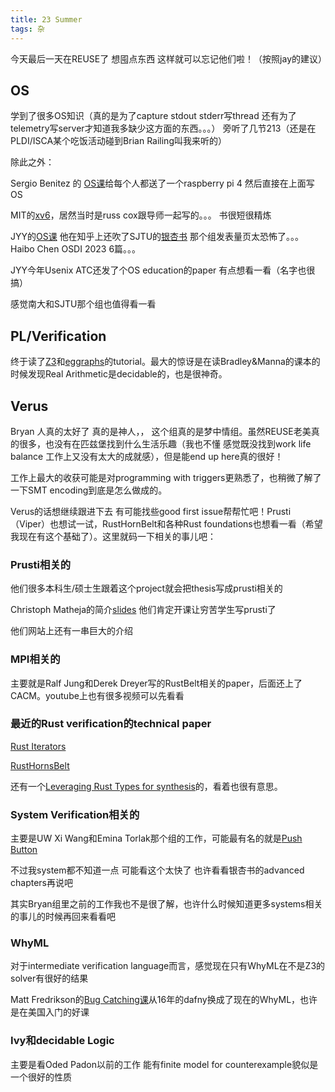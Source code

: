 ```yaml
---
title: 23 Summer
tags: 杂
---
```


今天最后一天在REUSE了 想囤点东西 这样就可以忘记他们啦！（按照jay的建议）

<!--more-->


## OS

学到了很多OS知识（真的是为了capture stdout stderr写thread 还有为了telemetry写server才知道我多缺少这方面的东西。。。） 旁听了几节213（还是在PLDI/ISCA某个吃饭活动碰到Brian Railing叫我来听的）

除此之外：

Sergio Benitez 的 [OS课](https://cs140e.sergio.bz/)给每个人都送了一个raspberry pi 4 然后直接在上面写OS

MIT的[xv6](https://pdos.csail.mit.edu/6.828/2022/schedule.html)，居然当时是russ cox跟导师一起写的。。。 书很短很精炼

JYY的[OS课](https://jyywiki.cn/) 他在知乎上还吹了SJTU的[银杏书](https://zhuanlan.zhihu.com/p/266871840) 那个组发表量页太恐怖了。。。 Haibo Chen OSDI 2023 6篇。。。

JYY今年Usenix ATC还发了个OS education的paper 有点想看一看（名字也很搞）

感觉南大和SJTU那个组也值得看一看

## PL/Verification

终于读了[Z3](https://microsoft.github.io/z3guide/docs/logic/intro)和[eggraphs](https://docs.rs/egg/latest/egg/tutorials/index.html)的tutorial。最大的惊讶是在读Bradley&Manna的课本的时候发现Real Arithmetic是decidable的，也是很神奇。

## Verus

Bryan 人真的太好了 真的是神人，， 这个组真的是梦中情组。虽然REUSE老美真的很多，也没有在匹兹堡找到什么生活乐趣（我也不懂 感觉既没找到work life balance 工作上又没有太大的成就感），但是能end up here真的很好！

工作上最大的收获可能是对programming with triggers更熟悉了，也稍微了解了一下SMT encoding到底是怎么做成的。

Verus的话想继续跟进下去 有可能找些good first issue帮帮忙吧！Prusti（Viper）也想试一试，RustHornBelt和各种Rust foundations也想看一看（希望我现在有这个基础了）。这里就码一下相关的事儿吧：

### Prusti相关的

他们很多本科生/硕士生跟着这个project就会把thesis写成prusti相关的

Christoph Matheja的简介[slides](https://cmath.eu/pdf/talks/vis2020.pdf) 他们肯定开课让穷苦学生写prusti了

他们网站上还有一串巨大的介绍

### MPI相关的

主要就是Ralf Jung和Derek Dreyer写的RustBelt相关的paper，后面还上了CACM。youtube上也有很多视频可以先看看

### 最近的Rust verification的technical paper

[Rust Iterators](https://link.springer.com/chapter/10.1007/978-3-031-30820-8_9)

[RustHornsBelt](https://people.mpi-sws.org/~dreyer/papers/rusthornbelt/paper.pdf)

还有一个[Leveraging Rust Types for synthesis](https://www.youtube.com/watch?v=KpmNHhwATpA)的，看着也很有意思。

### System Verification相关的

主要是UW Xi Wang和Emina Torlak那个组的工作，可能最有名的就是[Push Button](https://www.usenix.org/conference/osdi16/technical-sessions/presentation/sigurbjarnarson)

不过我system都不知道一点 可能看这个太快了 也许看看银杏书的advanced chapters再说吧

其实Bryan组里之前的工作我也不是很了解，也许什么时候知道更多systems相关的事儿的时候再回来看看吧

### WhyML

对于intermediate verification language而言，感觉现在只有WhyML在不是Z3的solver有很好的结果

Matt Fredrikson的[Bug Catching课](https://www.cs.cmu.edu/~15414/)从16年的dafny换成了现在的WhyML，也许是在美国入门的好课

### Ivy和decidable Logic

主要是看Oded Padon以前的工作 能有finite model for counterexample貌似是一个很好的性质

